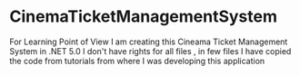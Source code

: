 # CinemaTicketManagementSystem
For Learning Point of View I am creating this Cineama Ticket Management System in .NET 5.0
I don't have rights for all files , in few files I have copied the code from tutorials from where I was developing this application
